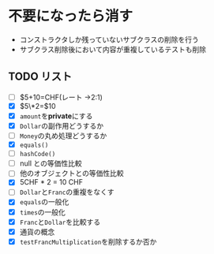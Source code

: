 # 不要になったら消す

- コンストラクタしか残っていないサブクラスの削除を行う
- サブクラス削除後において内容が重複しているテストも削除

## TODO リスト

- [ ] $5+10=CHF(レート →2:1)
- [x] $5\*2=$10
- [x] `amount`を**private**にする
- [x] `Dollar`の副作用どうするか
- [ ] `Money`の丸め処理どうするか
- [x] `equals()`
- [ ] `hashCode()`
- [ ] null との等価性比較
- [ ] 他のオブジェクトとの等価性比較
- [x] 5CHF \* 2 = 10 CHF
- [ ] `Dollar`と`Franc`の重複をなくす
- [x] `equals`の一般化
- [x] `times`の一般化
- [x] `Franc`と`Dollar`を比較する
- [x] 通貨の概念
- [x] `testFrancMultiplication`を削除するか否か
